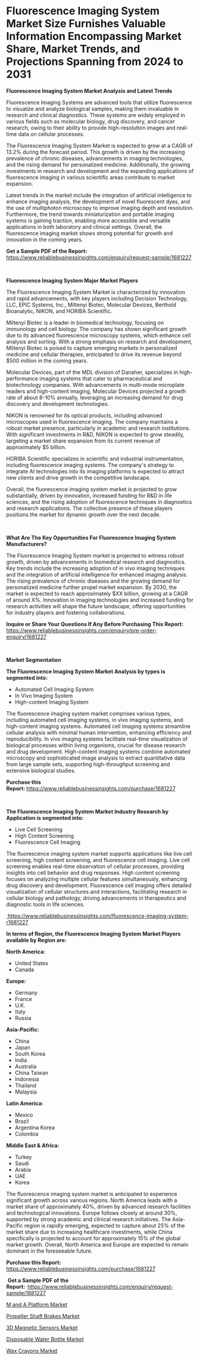 <p><h1>Fluorescence Imaging System Market Size Furnishes Valuable Information Encompassing Market Share, Market Trends, and Projections Spanning from 2024 to 2031</h1></p><p><strong>Fluorescence Imaging System Market Analysis and Latest Trends</strong></p>
<p><p>Fluorescence Imaging Systems are advanced tools that utilize fluorescence to visualize and analyze biological samples, making them invaluable in research and clinical diagnostics. These systems are widely employed in various fields such as molecular biology, drug discovery, and cancer research, owing to their ability to provide high-resolution images and real-time data on cellular processes.</p><p>The Fluorescence Imaging System Market is expected to grow at a CAGR of 13.2% during the forecast period. This growth is driven by the increasing prevalence of chronic diseases, advancements in imaging technologies, and the rising demand for personalized medicine. Additionally, the growing investments in research and development and the expanding applications of fluorescence imaging in various scientific areas contribute to market expansion.</p><p>Latest trends in the market include the integration of artificial intelligence to enhance imaging analysis, the development of novel fluorescent dyes, and the use of multiphoton microscopy to improve imaging depth and resolution. Furthermore, the trend towards miniaturization and portable imaging systems is gaining traction, enabling more accessible and versatile applications in both laboratory and clinical settings. Overall, the fluorescence imaging market shows strong potential for growth and innovation in the coming years.</p></p>
<p><strong>Get a Sample PDF of the Report:&nbsp;</strong> <a href="https://www.reliablebusinessinsights.com/enquiry/request-sample/1681227?utm_campaign=904&utm_medium=2&utm_source=Github&utm_content=ia&utm_term=16122024&utm_id=fluorescence-imaging-system">https://www.reliablebusinessinsights.com/enquiry/request-sample/1681227</a></p>
<p>&nbsp;</p>
<p><strong>Fluorescence Imaging System Major Market Players</strong></p>
<p><p>The Fluorescence Imaging System Market is characterized by innovation and rapid advancements, with key players including Decision Technology, LLC, EPIC Systems, Inc., Miltenyi Biotec, Molecular Devices, Berthold Bioanalytic, NIKON, and HORIBA Scientific. </p><p>Miltenyi Biotec is a leader in biomedical technology, focusing on immunology and cell biology. The company has shown significant growth due to its advanced fluorescence microscopy systems, which enhance cell analysis and sorting. With a strong emphasis on research and development, Miltenyi Biotec is poised to capture emerging markets in personalized medicine and cellular therapies, anticipated to drive its revenue beyond $500 million in the coming years.</p><p>Molecular Devices, part of the MDL division of Danaher, specializes in high-performance imaging systems that cater to pharmaceutical and biotechnology companies. With advancements in multi-mode microplate readers and high-content imaging, Molecular Devices projected a growth rate of about 8-10% annually, leveraging an increasing demand for drug discovery and development technologies.</p><p>NIKON is renowned for its optical products, including advanced microscopes used in fluorescence imaging. The company maintains a robust market presence, particularly in academic and research institutions. With significant investments in R&D, NIKON is expected to grow steadily, targeting a market share expansion from its current revenue of approximately $5 billion.</p><p>HORIBA Scientific specializes in scientific and industrial instrumentation, including fluorescence imaging systems. The company's strategy to integrate AI technologies into its imaging platforms is expected to attract new clients and drive growth in the competitive landscape.</p><p>Overall, the fluorescence imaging system market is projected to grow substantially, driven by innovation, increased funding for R&D in life sciences, and the rising adoption of fluorescence techniques in diagnostics and research applications. The collective presence of these players positions the market for dynamic growth over the next decade.</p></p>
<p>&nbsp;</p>
<p><strong>What Are The Key Opportunities For Fluorescence Imaging System Manufacturers?</strong></p>
<p><p>The Fluorescence Imaging System market is projected to witness robust growth, driven by advancements in biomedical research and diagnostics. Key trends include the increasing adoption of in vivo imaging techniques and the integration of artificial intelligence for enhanced imaging analysis. The rising prevalence of chronic diseases and the growing demand for personalized medicine further propel market expansion. By 2030, the market is expected to reach approximately $XX billion, growing at a CAGR of around X%. Innovation in imaging technologies and increased funding for research activities will shape the future landscape, offering opportunities for industry players and fostering collaborations.</p></p>
<p><strong>Inquire or Share Your Questions If Any Before Purchasing This Report:</strong> <a href="https://www.reliablebusinessinsights.com/enquiry/pre-order-enquiry/1681227?utm_campaign=904&utm_medium=2&utm_source=Github&utm_content=ia&utm_term=16122024&utm_id=fluorescence-imaging-system">https://www.reliablebusinessinsights.com/enquiry/pre-order-enquiry/1681227</a></p>
<p>&nbsp;</p>
<p><strong>Market Segmentation</strong></p>
<p><strong>The Fluorescence Imaging System Market Analysis by types is segmented into:</strong></p>
<p><ul><li>Automated Cell Imaging System</li><li>In Vivo Imaging System</li><li>High-content Imaging System</li></ul></p>
<p><p>The fluorescence imaging system market comprises various types, including automated cell imaging systems, in vivo imaging systems, and high-content imaging systems. Automated cell imaging systems streamline cellular analysis with minimal human intervention, enhancing efficiency and reproducibility. In vivo imaging systems facilitate real-time visualization of biological processes within living organisms, crucial for disease research and drug development. High-content imaging systems combine automated microscopy and sophisticated image analysis to extract quantitative data from large sample sets, supporting high-throughput screening and extensive biological studies.</p></p>
<p><strong>Purchase this Report:&nbsp;</strong><a href="https://www.reliablebusinessinsights.com/purchase/1681227?utm_campaign=904&utm_medium=2&utm_source=Github&utm_content=ia&utm_term=16122024&utm_id=fluorescence-imaging-system">https://www.reliablebusinessinsights.com/purchase/1681227</a></p>
<p>&nbsp;</p>
<p><strong>The Fluorescence Imaging System Market Industry Research by Application is segmented into:</strong></p>
<p><ul><li>Live Cell Screening</li><li>High Content Screening</li><li>Fluorescence Cell Imaging</li></ul></p>
<p><p>The fluorescence imaging system market supports applications like live cell screening, high content screening, and fluorescence cell imaging. Live cell screening enables real-time observation of cellular processes, providing insights into cell behavior and drug responses. High content screening focuses on analyzing multiple cellular features simultaneously, enhancing drug discovery and development. Fluorescence cell imaging offers detailed visualization of cellular structures and interactions, facilitating research in cellular biology and pathology, driving advancements in therapeutics and diagnostic tools in life sciences.</p></p>
<p><a href="https://www.reliablebusinessinsights.com/fluorescence-imaging-system-r1681227?utm_campaign=904&utm_medium=2&utm_source=Github&utm_content=ia&utm_term=16122024&utm_id=fluorescence-imaging-system">&nbsp;https://www.reliablebusinessinsights.com/fluorescence-imaging-system-r1681227</a></p>
<p><strong>In terms of Region, the Fluorescence Imaging System Market Players available by Region are:</strong></p>
<p>
    <p> <strong> North America: </strong>
        <ul>
            <li>United States</li>
            <li>Canada</li>
        </ul>
        </p> 
    <p> <strong> Europe: </strong>
        <ul>
            <li>Germany</li>
            <li>France</li>
            <li>U.K.</li>
            <li>Italy</li>
            <li>Russia</li>
        </ul>
        </p> 
    <p> <strong> Asia-Pacific: </strong>
        <ul>
            <li>China</li>
            <li>Japan</li>
            <li>South Korea</li>
            <li>India</li>
            <li>Australia</li>
            <li>China Taiwan</li>
            <li>Indonesia</li>
            <li>Thailand</li>
            <li>Malaysia</li>
        </ul>
        </p> 
    <p> <strong> Latin America: </strong>
        <ul>
            <li>Mexico</li>
            <li>Brazil</li>
            <li>Argentina Korea</li>
            <li>Colombia</li>
        </ul>
        </p> 
    <p> <strong> Middle East & Africa: </strong>
        <ul>
            <li>Turkey</li>
            <li>Saudi</li>
            <li>Arabia</li>
            <li>UAE</li>
            <li>Korea</li>
        </ul>
    </p>
    </p>
<p><p>The fluorescence imaging system market is anticipated to experience significant growth across various regions. North America leads with a market share of approximately 40%, driven by advanced research facilities and technological innovations. Europe follows closely at around 30%, supported by strong academic and clinical research initiatives. The Asia-Pacific region is rapidly emerging, expected to capture about 25% of the market share due to increasing healthcare investments, while China specifically is projected to account for approximately 15% of the global market growth. Overall, North America and Europe are expected to remain dominant in the foreseeable future.</p></p>
<p><strong>Purchase this Report: </strong><a href="https://www.reliablebusinessinsights.com/purchase/1681227?utm_campaign=904&utm_medium=2&utm_source=Github&utm_content=ia&utm_term=16122024&utm_id=fluorescence-imaging-system">https://www.reliablebusinessinsights.com/purchase/1681227</a></p>
<p>&nbsp;<strong>Get a Sample PDF of the Report:&nbsp;&nbsp;</strong><a href="https://www.reliablebusinessinsights.com/enquiry/request-sample/1681227?utm_campaign=904&utm_medium=2&utm_source=Github&utm_content=ia&utm_term=16122024&utm_id=fluorescence-imaging-system">https://www.reliablebusinessinsights.com/enquiry/request-sample/1681227</a></p>
<p><strong></strong></p>
<p><p><a href="https://github.com/flnordan65e0/Market-Research-Report-List-1/blob/main/m-and-a-platform-market.md?utm_campaign=904&utm_medium=2&utm_source=Github&utm_content=ia&utm_term=16122024&utm_id=fluorescence-imaging-system">M and A Platform Market</a></p><p><a href="https://github.com/lindaopodray/Market-Research-Report-List-1/blob/main/propeller-shaft-brakes-market.md?utm_campaign=904&utm_medium=2&utm_source=Github&utm_content=ia&utm_term=16122024&utm_id=fluorescence-imaging-system">Propeller Shaft Brakes Market</a></p><p><a href="https://www.linkedin.com/pulse/3d-magnetic-sensors-industry-trends-report-analyzing-growth-size-sxyce?utm_campaign=904&utm_medium=2&utm_source=Github&utm_content=ia&utm_term=16122024&utm_id=fluorescence-imaging-system">3D Magnetic Sensors Market</a></p><p><a href="https://www.linkedin.com/pulse/positive-outlook-disposable-water-bottle-market-trend-analysis-9fiye?utm_campaign=904&utm_medium=2&utm_source=Github&utm_content=ia&utm_term=16122024&utm_id=fluorescence-imaging-system">Disposable Water Bottle Market</a></p><p><a href="https://www.linkedin.com/pulse/wax-crayons-market-report-analyzing-size-key-drivers-projected-i5kqe?utm_campaign=904&utm_medium=2&utm_source=Github&utm_content=ia&utm_term=16122024&utm_id=fluorescence-imaging-system">Wax Crayons Market</a></p></p>